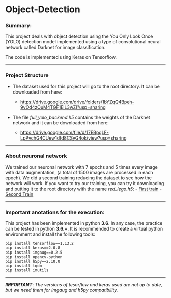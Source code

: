 # Object-Detection

### Summary:
This project deals with object detection using the You Only Look Once (YOLO) detection model implemented using a type of convolutional neural network called Darknet for image classification.

The code is implemented using Keras on Tensorflow.

***
### Project Structure

- The dataset used for this project will go to the root directory. It can be downloaded from here:
    - https://drive.google.com/drive/folders/1bYZqQ4Bpeh-9vOd4zOuM4TGF1ElL3wZl?usp=sharing
  
- The file *full_yolo_backend.h5* contains the weights of the Darknet network and it can be downloaded from here:
    - https://drive.google.com/file/d/17EBpgLF-LpPvchG4CUew1dfd8CSyG4ok/view?usp=sharing
 
***
### About neuronal network

We trained our neuronal network with 7 epochs and 5 times every image with data augmentation, (a total of 1500 images are processed in each epoch). We did a second training reducing the dataset to see how the network will work. If you want to try our training, you can try it downloading and putting it to the root directory with the name *red_lego.h5*:
    - [First train](https://drive.google.com/file/d/1hK1yzGPQL63YtSub8Y0Hb-OYodp7eKub/view?usp=sharing) 
    - [Second Train](https://drive.google.com/file/d/1UIfeY2QB2PjmKDAZM9IEIoidkUm8iSGn/view?usp=sharing)

***
### Important anotations for the execution:
This project has been implemented in python **3.6**. In any case, the practice can be tested in python **3.6.+**.
It is recommended to create a virtual python environment and install the following tools:
~~~
pip install tensorflow==1.13.2
pip install keras==2.0.8
pip install imgaug==0.2.5
pip install opencv-python
pip install h5py==2.10.0
pip install tqdm
pip install imutils
~~~

***

***IMPORTANT***:
*The versions of tesorflow and keras used are not up to date, but we need them for imgaug and h5py compatibility.*
